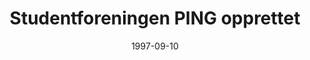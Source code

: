 ---
title: Studentforeningen PING opprettet
tags: ping
year: 1997
date: 1997-09-10
sources:
  - https://w2.brreg.no/enhet/sok/detalj.jsp?orgnr=995286629 PING - Enhetsregisteret
view: none
---